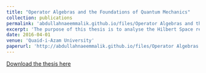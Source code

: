 ```yaml
---
title: "Operator Algebras and the Foundations of Quantum Mechanics"
collection: publications
permalink: 'abdullahnaeemmalik.github.io/files/Operator Algebras and the Foundations of Quantum Mechanics.pdf'
excerpt: 'The purpose of this thesis is to analyse the Hilbert Space requirement for Quantum Mechanics. In particular, we justify sharp observables but question the requirement of completeness of the inner product space and the underlying field. We view our mathematical framework as a dynamical theory but with a mysterious probabilistic interpretation instead of the otherway round. Whenever we speak of Quantum Mechanics, we mean Non-relativistic Quantum Mechanics. To make things less messy, we assume associativity through-out. No attempt has been made to refer to QFT and statistical quantum mechanics and we use conventional mathematical symbols instead of Dirac\'s formalism.'
date: 2016-04-01
venue: 'Quaid-i-Azam University'
paperurl: 'http://abdullahnaeemmalik.github.io/files/Operator Algebras and the Foundations of Quantum Mechanics.pdf'
---
```


[Download the thesis here](http://abdullahnaeemmalik.github.io/files/Engineering%20the%20Deutsch-Jozsa%20Algorithm.pdf)
